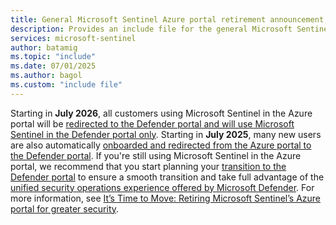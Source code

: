 ```yaml
---
title: General Microsoft Sentinel Azure portal retirement announcement, with no extra formatting.
description: Provides an include file for the general Microsoft Sentinel Azure portal retirement announcement, with no extra formatting.
services: microsoft-sentinel
author: batamig
ms.topic: "include"
ms.date: 07/01/2025
ms.author: bagol
ms.custom: "include file"
---
```


Starting in **July 2026**, all customers using Microsoft Sentinel in the Azure portal will be [redirected to the Defender portal and will use Microsoft Sentinel in the Defender portal only](../overview.md#microsoft-sentinel-in-the-azure-portal-retirement-timeline). Starting in **July 2025**, many new users are also automatically [onboarded and redirected from the Azure portal to the Defender portal](../overview.md#changes-for-new-customers-starting-july-2025). If you're still using Microsoft Sentinel in the Azure portal, we recommend that you start planning your [transition to the Defender portal](../move-to-defender.md) to ensure a smooth transition and take full advantage of the [unified security operations experience offered by Microsoft Defender](/unified-secops-platform/overview-unified-security). For more information, see [It’s Time to Move: Retiring Microsoft Sentinel’s Azure portal for greater security](https://techcommunity.microsoft.com/blog/microsoft-security-blog/planning-your-move-to-microsoft-defender-portal-for-all-microsoft-sentinel-custo/4428613).
